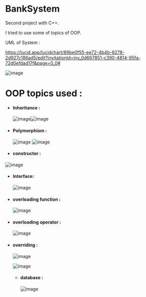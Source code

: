 # BankSystem


Second project with C++.

I tried to use some of topics of OOP.

UML of System :

https://lucid.app/lucidchart/89be0f55-ee72-4b4b-8278-2d927c186ad5/edit?invitationId=inv_0d667851-c390-4814-95fa-72d0efdad17f&page=0_0#

![image](https://github.com/EslamAymann22/BankSystem/assets/145445476/55ce3719-e4dc-4779-a561-da41671d8b3e)

# OOP topics used :

* #### Inheritance :

  ![image](https://github.com/EslamAymann22/BankSystem/assets/145445476/367be710-5e33-4645-8b04-2eddb2fe3334)![image](https://github.com/EslamAymann22/BankSystem/assets/145445476/04ef3e05-b400-40e0-bf63-63fe9f73fb10)

  
* #### Polymorphism :
    ![image](https://github.com/EslamAymann22/BankSystem/assets/145445476/f22d5be4-0c71-425e-888e-d233788b9722)
    ![image](https://github.com/EslamAymann22/BankSystem/assets/145445476/f614ef0b-6ea5-48e3-82f9-0e8f95b9bf1b)


* #### constructor :

![image](https://github.com/EslamAymann22/BankSystem/assets/145445476/f232fe49-c79e-4fbc-bd05-d97bc161a4dd)

* #### Interface:

    ![image](https://github.com/EslamAymann22/BankSystem/assets/145445476/5e334dac-185b-4d03-82e5-dc38f355aee0)

    
* #### overloading function :

    ![image](https://github.com/EslamAymann22/BankSystem/assets/145445476/82e06f56-cce0-4f82-afb1-b3011ba971ac)

    
* #### overloading operator :

  ![image](https://github.com/EslamAymann22/BankSystem/assets/145445476/a0e819de-2688-4a4d-8fe4-24386d47a78e)

  
* #### overriding :

  ![image](https://github.com/EslamAymann22/BankSystem/assets/145445476/d21e2713-88b2-4f02-811a-b56a09a47d5f)

  ![image](https://github.com/EslamAymann22/BankSystem/assets/145445476/81fb5030-d774-4493-b65e-7ac77a51327f)

  * #### database :

       ![image](https://github.com/EslamAymann22/BankSystem/assets/145445476/75d91f2b-f5cb-40a8-8c09-7b234d75d64b)



